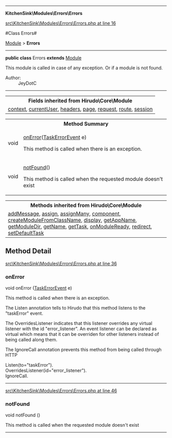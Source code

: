

- - -

**KitchenSink\Modules\Errors\Errors**


<a href="https://github.com/JeyDotC/Hirudo/blob/make-composer-compatible/src/KitchenSink/Modules/Errors/Errors.php#L16" target='_blank'>src\KitchenSink\Modules\Errors\Errors.php at line 16</a>

#Class Errors#

<a href="https://github.com/JeyDotC/Hirudo-docs/blob/master/Hirudo/Core/Module.md">Module</a>
 &gt; **Errors**




- - -

<p><strong>public  class</strong> <span>Errors</span>
<strong>extends</strong> <a href="https://github.com/JeyDotC/Hirudo-docs/blob/master/Hirudo/Core/Module.md">Module</a>

</p>

<div class="comment" id="overview_description"><p>This module is called in case of any exception. Or if a module is not found.</p></div>

<dl>
<dt>Author:</dt>
<dd>JeyDotC</dd>
</dl>


<hr />

<table class="inherit">
<tr><th colspan="2">Fields inherited from Hirudo\Core\Module</th></tr>
<tr><td><a href="https://github.com/JeyDotC/Hirudo-docs/blob/master/Hirudo/Core/Module.md#context">context</a>, <a href="https://github.com/JeyDotC/Hirudo-docs/blob/master/Hirudo/Core/Module.md#currentuser">currentUser</a>, <a href="https://github.com/JeyDotC/Hirudo-docs/blob/master/Hirudo/Core/Module.md#headers">headers</a>, <a href="https://github.com/JeyDotC/Hirudo-docs/blob/master/Hirudo/Core/Module.md#page">page</a>, <a href="https://github.com/JeyDotC/Hirudo-docs/blob/master/Hirudo/Core/Module.md#request">request</a>, <a href="https://github.com/JeyDotC/Hirudo-docs/blob/master/Hirudo/Core/Module.md#route">route</a>, <a href="https://github.com/JeyDotC/Hirudo-docs/blob/master/Hirudo/Core/Module.md#session">session</a></td></tr></table>

<table id="summary_method">
<tr><th colspan="2">Method Summary</th></tr>
<tr>
<td><span class='k'></span> <span class='nx'>void</span></td>
<td class="description"><p class="name"><a href="#onerror">onError</a>(<a href="https://github.com/JeyDotC/Hirudo-docs/blob/master/Hirudo/Core/Events/TaskErrorEvent.md">TaskErrorEvent</a> e)</p><p class="description">This method is called when there is an exception.
</p></td>
</tr>
<tr>
<td><span class='k'></span> <span class='nx'>void</span></td>
<td class="description"><p class="name"><a href="#notfound">notFound</a>()</p><p class="description">This method is called when the requested module doesn't exist</p></td>
</tr>
</table>

<table class="inherit">
<tr><th colspan="2">Methods inherited from Hirudo\Core\Module</th></tr>
<tr><td><a href="https://github.com/JeyDotC/Hirudo-docs/blob/master/Hirudo/Core/Module.md#addmessage">addMessage</a>, <a href="https://github.com/JeyDotC/Hirudo-docs/blob/master/Hirudo/Core/Module.md#assign">assign</a>, <a href="https://github.com/JeyDotC/Hirudo-docs/blob/master/Hirudo/Core/Module.md#assignmany">assignMany</a>, <a href="https://github.com/JeyDotC/Hirudo-docs/blob/master/Hirudo/Core/Module.md#component">component</a>, <a href="https://github.com/JeyDotC/Hirudo-docs/blob/master/Hirudo/Core/Module.md#createmodulefromclassname">createModuleFromClassName</a>, <a href="https://github.com/JeyDotC/Hirudo-docs/blob/master/Hirudo/Core/Module.md#display">display</a>, <a href="https://github.com/JeyDotC/Hirudo-docs/blob/master/Hirudo/Core/Module.md#getappname">getAppName</a>, <a href="https://github.com/JeyDotC/Hirudo-docs/blob/master/Hirudo/Core/Module.md#getmoduledir">getModuleDir</a>, <a href="https://github.com/JeyDotC/Hirudo-docs/blob/master/Hirudo/Core/Module.md#getname">getName</a>, <a href="https://github.com/JeyDotC/Hirudo-docs/blob/master/Hirudo/Core/Module.md#gettask">getTask</a>, <a href="https://github.com/JeyDotC/Hirudo-docs/blob/master/Hirudo/Core/Module.md#onmoduleready">onModuleReady</a>, <a href="https://github.com/JeyDotC/Hirudo-docs/blob/master/Hirudo/Core/Module.md#redirect">redirect</a>, <a href="https://github.com/JeyDotC/Hirudo-docs/blob/master/Hirudo/Core/Module.md#setdefaulttask">setDefaultTask</a></td></tr></table>

<h2 id="detail_method">Method Detail</h2>

<a href="https://github.com/JeyDotC/Hirudo/blob/make-composer-compatible/src/KitchenSink/Modules/Errors/Errors.php#L36" target='_blank'>src\KitchenSink\Modules\Errors\Errors.php at line 36</a>

<h3 id="onError()">onError</h3>
<span class='k'></span> <span class='nx'>void</span> <span class='nf'>onError</span> (<a href="https://github.com/JeyDotC/Hirudo-docs/blob/master/Hirudo/Core/Events/TaskErrorEvent.md">TaskErrorEvent</a> e)

<div class="details">
<p>This method is called when there is an exception.</p><p>The Listen annotation tells to Hirudo that this method listens to
the "taskError" event.</p><p>The OverridesListener indicates that this listener overrides any virtual
listener with the id "error_listener". An event listener can be declared
as virtual which means that it can be overriden for other listeners instead
of being called along them.</p><p>The IgnoreCall annotation prevents this method from being called through
HTTP</p><dl>
<dt>Listen(to="taskError").</dt>
<dt>OverridesListener(id="error_listener").</dt>
<dt>IgnoreCall.</dt>
</dl>

</div>

- - -


<a href="https://github.com/JeyDotC/Hirudo/blob/make-composer-compatible/src/KitchenSink/Modules/Errors/Errors.php#L46" target='_blank'>src\KitchenSink\Modules\Errors\Errors.php at line 46</a>

<h3 id="notFound()">notFound</h3>
<span class='k'></span> <span class='nx'>void</span> <span class='nf'>notFound</span> ()

<div class="details">
<p>This method is called when the requested module doesn't exist</p>
</div>

- - -

